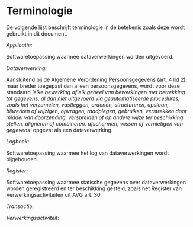 # Terminologie

De volgende lijst beschrijft terminologie in de betekenis zoals deze wordt gebruikt in dit document.

*Applicatie:*

Softwaretoepassing waarmee dataverwerkingen worden uitgevoerd.

*Dataverwerking:*

Aansluitend bij de Algemene Verordening Persoonsgegevens (art. 4 lid 2), maar breder toegepast dan alleen persoonsgegevens, wordt voor deze standaard *‘elke bewerking of elk geheel van bewerkingen met betrekking tot gegevens, al dan niet uitgevoerd via geautomatiseerde procedures, zoals het verzamelen, vastleggen, ordenen, structureren, opslaan, bijwerken of wijzigen, opvragen, raadplegen, gebruiken, verstrekken door middel van doorzending, verspreiden of op andere wijze ter beschikking stellen, aligneren of combineren, afschermen, wissen of vernietigen van gegevens’* opgevat als een dataverwerking.

*Logboek:*

Softwaretoepassing waarmee het log van dataverwerkingen wordt bijgehouden.


*Register:*

Softwaretoepassing waarmee statische gegevens over dataverwerkingen worden geregistreerd en ter beschikking gesteld, zoals het Register van Verwerkingsactiviteiten uit AVG art. 30.


*Transactie:*

*Verwerkingsactiviteit:*

